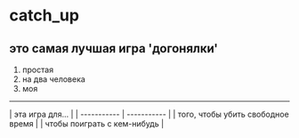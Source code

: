 # catch_up
**это самая лучшая игра 'догонялки'**
---
1. простая
2. на два человека
3. моя
---
| эта игра для... | 
| ----------- | ----------- |
| того, чтобы убить свободное время | 
| чтобы поиграть с кем-нибудь | 
